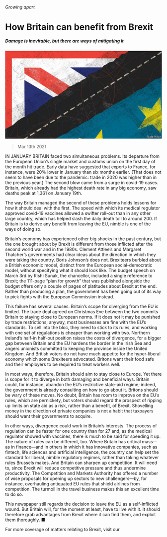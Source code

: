 ###### Growing apart

# How Britain can benefit from Brexit 

##### Damage is inevitable, but there are ways of mitigating it 

![image](images/20210313_LDD005_0.jpg) 

> Mar 13th 2021 


IN JANUARY BRITAIN faced two simultaneous problems. Its departure from the European Union’s single market and customs union on the first day of the month hit trade. Early data have suggested that exports to France, for instance, were 20% lower in January than six months earlier. (That does not seem to have been due to the pandemic: trade in 2020 was higher than in the previous year.) The second blow came from a surge in covid-19 cases. Britain, which already had the highest death rate in any big economy, saw deaths peak at 1,361 on January 19th.


The way Britain managed the second of these problems holds lessons for how it should deal with the first. The speed with which its medical regulator approved covid-19 vaccines allowed a swifter roll-out than in any other large country, which has helped slash the daily death toll to around 200. If Britain is to derive any benefit from leaving the EU, nimble  is one of the ways of doing so.



Britain’s economy has experienced other big shocks in the past century, but the one brought about by Brexit is different from those inflicted after the second world war and in the 1980s. Clement Attlee’s and Margaret Thatcher’s governments had clear ideas about the direction in which they were taking the country. Boris Johnson’s does not. Brexiteers burbled about a British economic model, distinct from the European social-democratic model, without specifying what it should look like. The budget speech on March 3rd by Rishi Sunak, the chancellor, included a single reference to Brexit; the 111-page “plan for growth” that was published alongside the budget offers only a couple of pages of platitudes about Brexit at the end. Rather than producing a plan, the government has been going out of its way to pick fights with the European Commission instead.


This failure has several causes. Britain’s scope for diverging from the EU is limited. The trade deal agreed on Christmas Eve between the two commits Britain to staying close to European norms. If it does not it may be punished by trade restrictions; anyway, most businesses are fine with the EU’s standards. To sell into the bloc, they need to stick to its rules, and working with one set of regulations is cheaper than working with two. Northern Ireland’s half-in half-out position raises the costs of divergence, for a bigger gap between Britain and the EU hardens the border in the Irish Sea and angers unionists committed to keeping the province inside the United Kingdom. And British voters do not have much appetite for the hyper-liberal economy which some Brexiteers advocated. Britons want their food safe and their employers to be required to treat workers well.


In most ways, therefore, Britain should aim to stay close to Europe. Yet there is scope for it to diverge in both damaging and beneficial ways. Britain could, for instance, abandon the EU’s restrictive state-aid regime; indeed, the government is already consulting on how to go about it. Britons should be wary of these moves. No doubt, Britain has room to improve on the EU’s rules, which are pernickety, but voters should regard the prospect of ripping up limits on state aid as a risk, rather than a benefit, of Brexit. Shovelling money in the direction of private companies is not a habit that taxpayers should want their governments to acquire.


In other ways, divergence could work in Britain’s interests. The process of regulation can be faster for one country than for 27 and, as the medical regulator showed with vaccines, there is much to be said for speeding it up. The nature of rules can be different, too. Where Britain has critical mass—as in finance—and in others in which it has innovative companies, such as fintech, life sciences and artificial intelligence, the country can help set the standard for liberal, nimble regulatory regimes, rather than taking whatever rules Brussels makes. And Britain can sharpen up competition. It will need to, since Brexit will reduce competitive pressure and thus undermine productivity. The Competition and Markets Authority has offered a number of wise proposals for opening up sectors to new challengers—by, for instance, overhauling antiquated EU rules that shield airlines from competition. The turmoil in the travel business makes this an excellent time to do so.


This newspaper still regards the decision to leave the EU as a self-inflicted wound. But Britain will, for the moment at least, have to live with it. It should therefore grab advantages from Brexit where it can find them, and exploit them thoroughly. ■


For more coverage of matters relating to Brexit, visit our 

